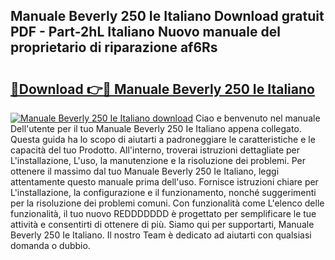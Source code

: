 ## Manuale Beverly 250 Ie Italiano Download gratuit PDF - Part-2hL Italiano Nuovo manuale del proprietario di riparazione af6Rs

# <h2><a href="http://dfevg68.blite.top/?on=Manuale+Beverly+250+Ie+Italiano">🔗Download 👉🔴 Manuale Beverly 250 Ie Italiano</a></h2>

[![Manuale Beverly 250 Ie Italiano download](https://i.imgur.com/lujVjoI.png)](http://dfevg68.blite.top/?on=Manuale+Beverly+250+Ie+Italiano)
Ciao e benvenuto nel manuale Dell'utente per il tuo Manuale Beverly 250 Ie Italiano appena collegato. Questa guida ha lo scopo di aiutarti a padroneggiare le caratteristiche e le capacità del tuo Prodotto. All'interno, troverai istruzioni dettagliate per L'installazione, L'uso, la manutenzione e la risoluzione dei problemi. Per ottenere il massimo dal tuo Manuale Beverly 250 Ie Italiano, leggi attentamente questo manuale prima dell'uso. Fornisce istruzioni chiare per L'installazione, la configurazione e il funzionamento, nonché suggerimenti per la risoluzione dei problemi comuni. Con funzionalità come L'elenco delle funzionalità, il tuo nuovo REDDDDDDD è progettato per semplificare le tue attività e consentirti di ottenere di più. Siamo qui per supportarti, Manuale Beverly 250 Ie Italiano. Il nostro Team è dedicato ad aiutarti con qualsiasi domanda o dubbio.
